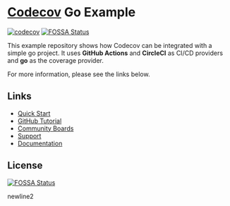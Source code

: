 # [Codecov](https://codecov.io) Go Example
[![codecov](https://codecov.io/gh/codecov/example-go/branch/main/graph/badge.svg?token=tNKcOjlxLo)](https://codecov.io/gh/codecov/example-go)
[![FOSSA Status](https://app.fossa.com/api/projects/git%2Bgithub.com%2Fcodecov%2Fexample-go.svg?type=shield)](https://app.fossa.com/projects/git%2Bgithub.com%2Fcodecov%2Fexample-go?ref=badge_shield)

This example repository shows how Codecov can be integrated with a simple go project. It uses **GitHub Actions** and **CircleCI** as CI/CD providers and **go** as the coverage provider.

For more information, please see the links below.

## Links
- [Quick Start](https://docs.codecov.com/docs/quick-start)
- [GitHub Tutorial](https://docs.codecov.com/docs/github-tutorial)
- [Community Boards](https://community.codecov.io)
- [Support](https://codecov.io/support)
- [Documentation](https://docs.codecov.io)


## License
[![FOSSA Status](https://app.fossa.com/api/projects/git%2Bgithub.com%2Fcodecov%2Fexample-go.svg?type=large)](https://app.fossa.com/projects/git%2Bgithub.com%2Fcodecov%2Fexample-go?ref=badge_large)

newline2
